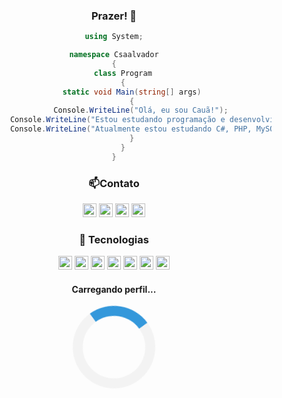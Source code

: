 
  <div style="text-align: center;">

### Prazer! 🥷


```csharp
using System;

namespace Csaalvador
{
    class Program
    {
        static void Main(string[] args)
        {
            Console.WriteLine("Olá, eu sou Cauã!");
            Console.WriteLine("Estou estudando programação e desenvolvimento web.");
            Console.WriteLine("Atualmente estou estudando C#, PHP, MySQL e JavaScript.");
        }
    }
}

```
  
   <div align="center">
   
### 📫Contato
<img src="https://img.shields.io/badge/Gmail-D14836?style=for-the-badge&logo=gmail&logoColor=white" height="22">
<img src="https://img.shields.io/badge/LinkedIn-0077B5?style=for-the-badge&logo=linkedin&logoColor=white" height="22">
<img src="https://img.shields.io/badge/Twitter-1DA1F2?style=for-the-badge&logo=twitter&logoColor=white" height="22">
<img src="https://img.shields.io/badge/Instagram-E4405F?style=for-the-badge&logo=instagram&logoColor=white" height="22">

### 🚀 Tecnologias
<img src="https://img.shields.io/badge/HTML5-E34F26?style=for-the-badge&logo=html5&logoColor=white" height="22">
<img src="https://img.shields.io/badge/CSS3-1572B6?style=for-the-badge&logo=css3&logoColor=white" height="22">
<img src="https://img.shields.io/badge/C-A8B9CC?style=for-the-badge&logo=c&logoColor=black" height="22">
<img src="https://img.shields.io/badge/C++-00599C?style=for-the-badge&logo=c%2B%2B&logoColor=white" height="22">
<img src="https://img.shields.io/badge/C%23-239120?style=for-the-badge&logo=c-sharp&logoColor=white" height="22">
<img src="https://img.shields.io/badge/PHP-777BB4?style=for-the-badge&logo=php&logoColor=white" height="22">
<img src="https://img.shields.io/badge/MySQL-00000F?style=for-the-badge&logo=mysql&logoColor=white" height="22">



#### Carregando perfil... 




<div class="loading">
</div>

</div>

</div>

<style>
.loading {
  border: 16px solid #f3f3f3;
  border-top: 16px solid #3498db;
  border-radius: 50%;
  width: 100px;
  height: 100px;
  animation: spin 2s linear infinite;
}

@keyframes spin {
  0% { transform: rotate(0deg); }
  100% { transform: rotate(360deg); }
}
  </style>

<script>
const loading = document.querySelector('.loading');

loading.style.display = 'block';

loading.style.display = 'none';
  </script>


<!--Sou estudante de programação e desenvolvimento web, e estou sempre em busca de aprender mais e me desenvolver como profissional. Atualmente, estou focado em aprimorar minhas habilidades em C#, PHP, MySQL e JavaScript.

-->

